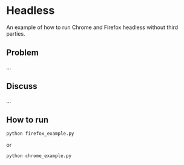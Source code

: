 # Headless

An example of how to run Chrome and Firefox headless without third parties.

## Problem

...

## Discuss

...

## How to run

`python firefox_example.py`

or

`python chrome_example.py`
